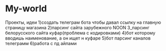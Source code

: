 # My-world
Проекты, идеи
1)создать телеграм бота чтобы давал ссылку на главную страницу магазина
2)парсинг сайта зарубежного NOON
3_парсинг белорусского сайта куфар(проблема с кодировками)
4)бот которому вводишь наименование, а он ищет н куфаре
5)бот парсинг каналов телеграмм
6)работа с пд айлами
